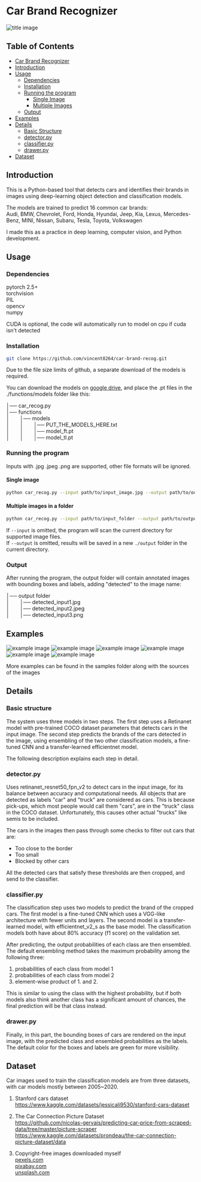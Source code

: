 # Car Brand Recognizer

![title image](/samples/example1.jpg)

## Table of Contents
- [Car Brand Recognizer](#car-brand-recognizer)
- [Introduction](#introduction)
- [Usage](#usage)
  - [Dependencies](#dependencies)
  - [Installation](#installation)
  - [Running the program](#running-the-program)
    - [Single Image](#single-image)
    - [Multiple Images](#multiple-images-in-a-folder)
  - [Output](#output)
- [Examples](#examples)
- [Details](#details)
  - [Basic Structure](#basic-structure)
  - [detector.py](#detectorpy)
  - [classifier.py](#classifierpy)
  - [drawer.py](#drawerpy)
- [Dataset](#dataset)

## Introduction
This is a Python-based tool that detects cars and identifies their brands in images using deep-learning object detection and classification models. 

The models are trained to predict 16 common car brands:  
Audi, BMW, Chevrolet, Ford, Honda, Hyundai, Jeep, Kia, Lexus, Mercedes-Benz, MINI, Nissan, Subaru, Tesla, Toyota, Volkswagen  

I made this as a practice in deep learning, computer vision, and Python development.

## Usage
### Dependencies
pytorch 2.5+  
torchvision  
PIL  
opencv  
numpy  

CUDA is optional, the code will automatically run to model on cpu if cuda isn't detected

### Installation

```bash
git clone https://github.com/vincent8264/car-brand-recog.git
```
Due to the file size limits of github, a separate download of the models is required.  

You can download the models on [google drive](https://drive.google.com/drive/folders/1KsxsLipO8j8h9q5YTSVhAheix0zfj4UJ), and place the .pt files in the ./functions/models folder like this:  

│── car_recog.py  
│── functions  
│  │── models  
│  │  │── PUT_THE_MODELS_HERE.txt  
│  │  │── model_ft.pt  
│  │  │── model_tl.pt  


### Running the program
Inputs with .jpg .jpeg .png are supported, other file formats will be ignored. 

#### Single image
```bash
python car_recog.py --input path/to/input_image.jpg --output path/to/output_folder
```
#### Multiple images in a folder
```bash
python car_recog.py --input path/to/input_folder --output path/to/output_folder
```
  
If `--input` is omitted, the program will scan the current directory for supported image files.  
If `--output` is omitted, results will be saved in a new `./output` folder in the current directory.

### Output 
After running the program, the output folder will contain annotated images with bounding boxes and labels, adding "detected" to the image name:

│── output folder  
│  │── detected_input1.jpg  
│  │── detected_input2.jpeg  
│  │── detected_input3.png  

## Examples

![example image](/samples/example2.jpg)
![example image](/samples/example3.jpg)
![example image](/samples/example8.jpg)
![example image](/samples/example9.jpg)
![example image](/samples/example10.jpeg)
![example image](/samples/example11.png)

More examples can be found in the samples folder along with the sources of the images

## Details
### Basic structure

The system uses three models in two steps. The first step uses a Retinanet model with pre-trained COCO dataset parameters that detects cars in the input image. The second step predicts the brands of the cars detected in the image, using ensembling of the two other classification models, a fine-tuned CNN and a transfer-learned efficientnet model. 

The following description explains each step in detail.  

### detector.py

Uses retinanet_resnet50_fpn_v2 to detect cars in the input image, for its balance between accuracy and computational needs. All objects that are detected as labels "car" and "truck" are considered as cars. This is because pick-ups, which most people would call them "cars", are in the "truck" class in the COCO dataset. Unfortunately, this causes other actual "trucks" like semis to be included.

The cars in the images then pass through some checks to filter out cars that are: 
- Too close to the border
- Too small
- Blocked by other cars

All the detected cars that satisfy these thresholds are then cropped, and send to the classifier.

### classifier.py

The classification step uses two models to predict the brand of the cropped cars. The first model is a fine-tuned CNN which uses a VGG-like architecture with fewer units and layers. The second model is a transfer-learned model, with efficientnet_v2_s as the base model. The classification models both have about 80% accuracy (f1 score) on the validation set. 

After predicting, the output probabilities of each class are then ensembled. The default ensembling method takes the maximum probability among the following three:
1. probabilities of each class from model 1
2. probabilities of each class from model 2
3. element-wise product of 1. and 2.

This is similar to using the class with the highest probability, but if both models also think another class has a significant amount of chances, the final prediction will be that class instead.

### drawer.py

Finally, in this part, the bounding boxes of cars are rendered on the input image, with the predicted class and ensembled probabilities as the labels. The default color for the boxes and labels are green for more visibility.


## Dataset
Car images used to train the classification models are from three datasets, with car models mostly between 2005~2020.  

1. Stanford cars dataset  
https://www.kaggle.com/datasets/jessicali9530/stanford-cars-dataset

2. The Car Connection Picture Dataset  
https://github.com/nicolas-gervais/predicting-car-price-from-scraped-data/tree/master/picture-scraper
https://www.kaggle.com/datasets/prondeau/the-car-connection-picture-dataset/data

3. Copyright-free images downloaded myself  
[pexels.com  ](https://www.pexels.com/)  
[pixabay.com](https://www.pixabay.com/)  
[unsplash.com](https://unsplash.com/)  



